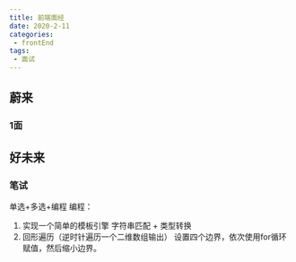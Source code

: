 ```yaml
---  
title: 前端面经 
date: 2020-2-11
categories:  
 - frontEnd  
tags:  
 - 面试  
---  
```


## 蔚来
### 1面





## 好未来
### 笔试
单选+多选+编程
编程：
1. 实现一个简单的模板引擎
   字符串匹配 + 类型转换
2. 回形遍历（逆时针遍历一个二维数组输出）
   设置四个边界，依次使用for循环赋值，然后缩小边界。